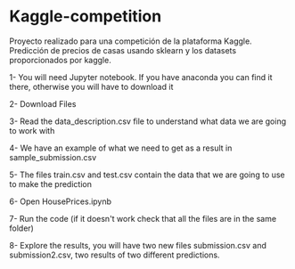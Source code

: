 # Kaggle-competition
Proyecto realizado para una competición de la plataforma Kaggle. Predicción de precios de casas usando sklearn y los datasets proporcionados por kaggle.


1- You will need Jupyter notebook. If you have anaconda you can find it there, otherwise you will have to download it

2- Download Files

3- Read the data_description.csv file to understand what data we are going to work with

4- We have an example of what we need to get as a result in sample_submission.csv

5- The files train.csv and test.csv contain the data that we are going to use to make the prediction

6- Open HousePrices.ipynb

7- Run the code (if it doesn't work check that all the files are in the same folder)

8- Explore the results, you will have two new files submission.csv and submission2.csv, two results of two different predictions.
